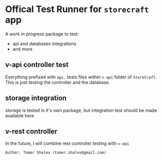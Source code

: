 # Offical **Test Runner** for `storecraft` app
A work in progress package to test:
- api and databases integrations
- and more


## v-api controller test
Everything prefixed with `api.` tests files within `v-api` folder
of `StoreCraft`. This is just testing the controller and the database.

## storage integration
storage is tested in it's own package, but integration test should be made available here

## v-rest controller
In the future, I will combine rest controller testing with `v-api`

```text
Author: Tomer Shalev (tomer.shalev@gmail.com)
```